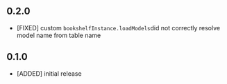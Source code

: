 ## 0.2.0

* [FIXED] custom `bookshelfInstance.loadModels`did not correctly resolve model name from table name

## 0.1.0

* [ADDED] initial release
